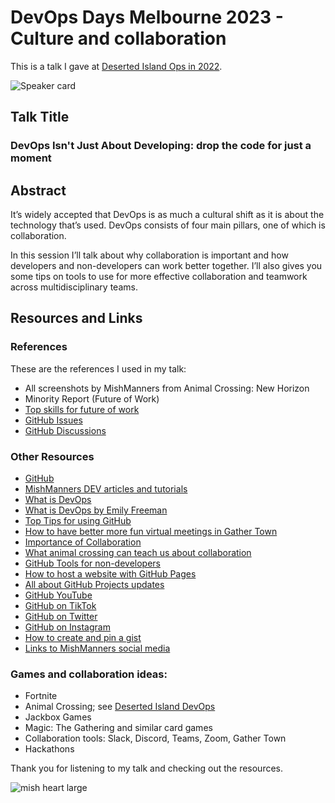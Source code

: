 # DevOps Days Melbourne 2023 - Culture and collaboration

This is a talk I gave at [Deserted Island Ops in 2022](https://desertedislanddevops.com/).

![Speaker card](https://user-images.githubusercontent.com/36594527/225210561-ee94c5e6-b5dd-4a25-91de-866910799b72.jpg)

## Talk Title

### DevOps Isn't Just About Developing: drop the code for just a moment

## Abstract

It’s widely accepted that DevOps is as much a cultural shift as it is about the technology that’s used. DevOps consists of four main pillars, one of which is collaboration.

In this session I’ll talk about why collaboration is important and how developers and non-developers can work better together. I’ll also gives you some tips on tools to use for more effective collaboration and teamwork across multidisciplinary teams.

## Resources and Links

### References

These are the references I used in my talk:

- All screenshots by MishManners from Animal Crossing: New Horizon
- Minority Report (Future of Work)
- [Top skills for future of work](https://learning.linkedin.com/blog/top-skills/the-skills-companies-need-most-in-2020and-how-to-learn-them)
- [GitHub Issues](https://github.com/features/issues/)
- [GitHub Discussions](https://github.com/features/discussions)

### Other Resources

- [GitHub](https://github.com)
- [MishManners DEV articles and tutorials](https://dev.to/mishmanners)
- [What is DevOps](https://dev.to/mishmanners/the-pillars-of-devops-what-is-a-devops-engineer-3i8m)
- [What is DevOps by Emily Freeman](https://youtu.be/kBV8gPVZNEE)
- [Top Tips for using GitHub](https://dev.to/mishmanners/top-tips-for-using-github-l4m)
- [How to have better more fun virtual meetings in Gather Town](https://dev.to/mishmanners/how-to-have-better-more-fun-virtual-meetings-with-gather-town-cn9)
- [Importance of Collaboration](https://dev.to/mishmanners/the-importance-of-collaboration-a-devops-pillar-253d)
- [What animal crossing can teach us about collaboration](https://dev.to/mishmanners/drop-the-code-for-just-a-moment-what-animal-crossing-can-teach-you-about-teamwork-50e7)
- [GitHub Tools for non-developers](https://dev.to/mishmanners/githubs-non-code-features-exploring-more-of-github-and-encouraging-your-non-dev-friends-1j1l)
- [How to host a website with GitHub Pages](https://dev.to/github/how-to-use-github-pages-to-host-your-website-even-with-multiple-repos-27k2)
- [All about GitHub Projects updates](https://youtu.be/MYNIXz9iViU)
- [GitHub YouTube](https://youtube.com/c/github)
- [GitHub on TikTok](https://tiktok.com/github)
- [GitHub on Twitter](https://twitter.com/github)
- [GitHub on Instagram](https://instagram.com/github)
- [How to create and pin a gist](https://dev.to/mishmanners/how-to-create-and-pin-a-gist-on-github-16p0)
- [Links to MishManners social media](https://mishmanners.info)

### Games and collaboration ideas:

- Fortnite
- Animal Crossing; see [Deserted Island DevOps](https://desertedisland.club/)
- Jackbox Games
- Magic: The Gathering and similar card games
- Collaboration tools: Slack, Discord, Teams, Zoom, Gather Town
- Hackathons

Thank you for listening to my talk and checking out the resources.

![mish heart large](https://user-images.githubusercontent.com/36594527/195619762-82827b2e-bfdd-49b6-b8df-5b9e15f4f044.png)
